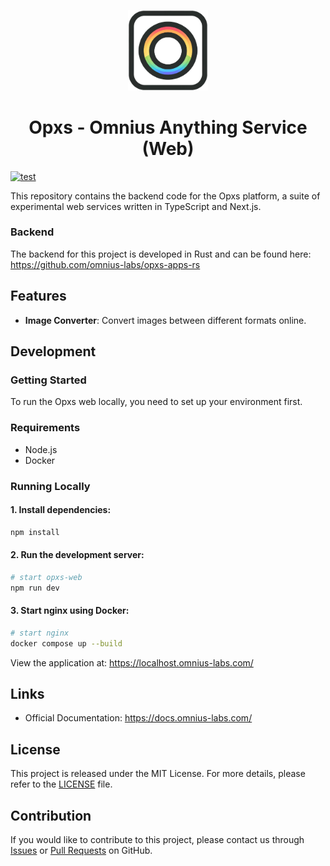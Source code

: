 <p align="center">
<img width="128" src="https://github.com/omnius-labs/opxs-web-ts/blob/main/public/logo.png?raw=true" alt="Opxs logo">
</p>

<h1 align="center">Opxs - Omnius Anything Service (Web)</h1>

[![test](https://github.com/omnius-labs/opxs-web/actions/workflows/test.yml/badge.svg?branch=main)](https://github.com/omnius-labs/opxs-web/actions/workflows/test.yml)

This repository contains the backend code for the Opxs platform, a suite of experimental web services written in TypeScript and Next.js.

### Backend

The backend for this project is developed in Rust and can be found here:
https://github.com/omnius-labs/opxs-apps-rs

## Features

- **Image Converter**: Convert images between different formats online.

## Development

### Getting Started

To run the Opxs web locally, you need to set up your environment first.

### Requirements

- Node.js
- Docker

### Running Locally

#### 1. Install dependencies:

```sh
npm install
```

#### 2. Run the development server:

```sh
# start opxs-web
npm run dev
```

#### 3. Start nginx using Docker:

```sh
# start nginx
docker compose up --build
```

View the application at:
https://localhost.omnius-labs.com/

## Links

- Official Documentation: https://docs.omnius-labs.com/

## License

This project is released under the MIT License. For more details, please refer to the [LICENSE](LICENSE.txt) file.

## Contribution

If you would like to contribute to this project, please contact us through [Issues](https://github.com/omnius-labs/axus-daemon-rs/issues) or [Pull Requests](https://github.com/omnius-labs/axus-daemon-rs/pulls) on GitHub.
